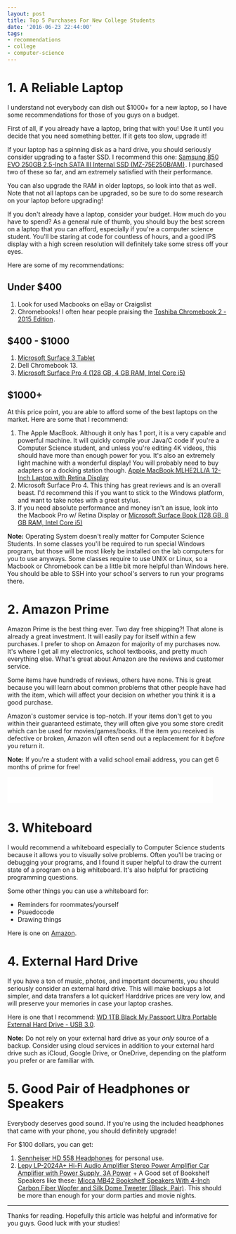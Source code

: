 ```yaml
---
layout: post
title: Top 5 Purchases For New College Students
date: '2016-06-23 22:44:00'
tags:
- recommendations
- college
- computer-science
---
```


# 1. A Reliable Laptop

I understand not everybody can dish out $1000+ for a new laptop, so I have some recommendations for those of you guys on a budget.

First of all, if you already have a laptop, bring that with you! Use it until you decide that you need something better. If it gets too slow, upgrade it!

If your laptop has a spinning disk as a hard drive, you should seriously consider upgrading to a faster SSD. I recommend this one: <a  href="https://www.amazon.com/gp/product/B00OAJ412U/ref=as_li_tl?ie=UTF8&camp=1789&creative=9325&creativeASIN=B00OAJ412U&linkCode=as2&tag=raymondtaught-20&linkId=72f391f460228eb236cb2f5cbb397393">Samsung 850 EVO 250GB 2.5-Inch SATA III Internal SSD (MZ-75E250B/AM)</a><img src="//ir-na.amazon-adsystem.com/e/ir?t=raymondtaught-20&l=am2&o=1&a=B00OAJ412U" width="1" height="1" border="0" alt="" style="border:none !important; margin:0px !important;" />. I purchased two of these so far, and am extremely satisfied with their performance.

You can also upgrade the RAM in older laptops, so look into that as well. Note that not all laptops can be upgraded, so be sure to do some research on your laptop before upgrading!

If you don't already have a laptop, consider your budget. How much do you have to spend? As a general rule of thumb, you should buy the best screen on a laptop that you can afford, especially if you're a computer science student. You'll be staring at code for countless of hours, and a good  IPS display with a high screen resolution will definitely take some stress off your eyes.

Here are some of my recommendations:

## Under $400

1. Look for used Macbooks on eBay or Craigslist
2. Chromebooks! I often hear people praising the <a  href="https://www.amazon.com/gp/product/B015806LSQ/ref=as_li_tl?ie=UTF8&camp=1789&creative=9325&creativeASIN=B015806LSQ&linkCode=as2&tag=raymondtaught-20&linkId=c176d7565ae13f95ab57c35041a52daa">Toshiba Chromebook 2 - 2015 Edition</a><img src="//ir-na.amazon-adsystem.com/e/ir?t=raymondtaught-20&l=am2&o=1&a=B015806LSQ" width="1" height="1" border="0" alt="" style="border:none !important; margin:0px !important;" />.

## $400 - $1000

1. <a  href="https://www.amazon.com/gp/product/B012DTDI2C/ref=as_li_tl?ie=UTF8&camp=1789&creative=9325&creativeASIN=B012DTDI2C&linkCode=as2&tag=raymondtaught-20&linkId=4000d5cf256e07aa0346bd36cdf91e2b">Microsoft Surface 3 Tablet</a><img src="//ir-na.amazon-adsystem.com/e/ir?t=raymondtaught-20&l=am2&o=1&a=B012DTDI2C" width="1" height="1" border="0" alt="" style="border:none !important; margin:0px !important;" />
2. Dell Chromebook 13.
3. <a  href="https://www.amazon.com/gp/product/B01606KJ6C/ref=as_li_tl?ie=UTF8&camp=1789&creative=9325&creativeASIN=B01606KJ6C&linkCode=as2&tag=raymondtaught-20&linkId=748df5c4d1318ba33a6d86373105dcf0">Microsoft Surface Pro 4 (128 GB, 4 GB RAM, Intel Core i5)</a><img src="//ir-na.amazon-adsystem.com/e/ir?t=raymondtaught-20&l=am2&o=1&a=B01606KJ6C" width="1" height="1" border="0" alt="" style="border:none !important; margin:0px !important;" />

## $1000+

At this price point, you are able to afford some of the best laptops on the market. Here are some that I recommend:

1. The Apple MacBook. Although it only has 1 port, it is a very capable and powerful machine. It will quickly compile your Java/C code if you're a Computer Science student, and unless you're editing 4K videos, this should have more than enough power for you. It's also an extremely light machine with a wonderful display! You will probably need to buy adapters or a docking station though.
<a  href="https://www.amazon.com/gp/product/B01EIUEZ1W/ref=as_li_tl?ie=UTF8&camp=1789&creative=9325&creativeASIN=B01EIUEZ1W&linkCode=as2&tag=raymondtaught-20&linkId=27bff9c68906bf3b3ef8ac8008a32124">Apple MacBook MLHE2LL/A 12-Inch Laptop with Retina Display</a><img src="//ir-na.amazon-adsystem.com/e/ir?t=raymondtaught-20&l=am2&o=1&a=B01EIUEZ1W" width="1" height="1" border="0" alt="" style="border:none !important; margin:0px !important;" />
2. Microsoft Surface Pro 4. This thing has great reviews and is an overall beast. I'd recommend this if you want to stick to the Windows platform, and want to take notes with a great stylus.
3. If you need absolute performance and money isn't an issue, look into the Macbook Pro w/ Retina Display or <a  href="https://www.amazon.com/gp/product/B0163GQJOU/ref=as_li_tl?ie=UTF8&camp=1789&creative=9325&creativeASIN=B0163GQJOU&linkCode=as2&tag=raymondtaught-20&linkId=80afa18d17e913b3b2926b97e3618921">Microsoft Surface Book (128 GB, 8 GB RAM, Intel Core i5)</a><img src="//ir-na.amazon-adsystem.com/e/ir?t=raymondtaught-20&l=am2&o=1&a=B0163GQJOU" width="1" height="1" border="0" alt="" style="border:none !important; margin:0px !important;" />

**Note:** Operating System doesn't really matter for Computer Science Students. In some classes you'll be required to run special Windows program, but those will be most likely be installed on the lab computers for you to use anyways. Some classes require to use UNIX or Linux, so a Macbook or Chromebook can be a little bit more helpful than Windows here. You should be able to SSH into your school's servers to run your programs there.

# 2. Amazon Prime

Amazon Prime is the best thing ever. Two day free shipping?! That alone is already a great investment. It will easily pay for itself within a few purchases. I prefer to shop on Amazon for majority of my purchases now. It's where I get all my electronics, school textbooks, and pretty much everything else. What's great about Amazon are the reviews and customer service.

Some items have hundreds of reviews, others have none. This is great because you will learn about common problems that other people have had with the item, which will affect your decision on whether you think it is a good purchase.

Amazon's customer service is top-notch. If your items don't get to you within their guaranteed estimate, they will often give you some store credit which can be used for movies/games/books. If the item you received is defective or broken, Amazon will often send out a replacement for it *before* you return it.

**Note:** If you're a student with a valid school email address, you can get 6 months of prime for free!

<iframe src="//rcm-na.amazon-adsystem.com/e/cm?o=1&p=13&l=ez&f=ifr&linkID=d01aeeee55da099f0e49faea0401e495&t=raymondtaught-20&tracking_id=raymondtaught-20" width="468" height="60" scrolling="no" border="0" marginwidth="0" style="border:none;" frameborder="0"></iframe>

# 3. Whiteboard

I would recommend a whiteboard especially to Computer Science students because it allows you to visually solve problems. Often you'll be tracing or debugging your programs, and I found it super helpful to draw the current state of a program on a big whiteboard. It's also helpful for practicing programming questions.

Some other things you can use a whiteboard for:

* Reminders for roommates/yourself
* Psuedocode
* Drawing things

Here is one on [Amazon](https://www.amazon.com/gp/product/B00TQV2X8G/ref=as_li_tl?ie=UTF8&camp=1789&creative=9325&creativeASIN=B00TQV2X8G&linkCode=as2&tag=raymondtaught-20&linkId=5ba59d6f1f212ac790140a1ce211131e).

# 4. External Hard Drive

If you have a ton of music, photos, and important documents, you should seriously consider an external hard drive. This will make backups a lot simpler, and data transfers a lot quicker! Harddrive prices are very low, and will preserve your memories in case your laptop crashes.

Here is one that I recommend: [WD 1TB Black My Passport Ultra Portable External Hard Drive - USB 3.0](https://www.amazon.com/gp/product/B00W8XXRPM/ref=as_li_tl?ie=UTF8&camp=1789&creative=9325&creativeASIN=B00W8XXRPM&linkCode=as2&tag=raymondtaught-20&linkId=788550f64fbb78e758400c5b293b9389).

**Note:** Do not rely on your external hard drive as your *only* source of a backup. Consider using cloud services in addition to your external hard drive such as iCloud, Google Drive, or OneDrive, depending on the platform you prefer or are familiar with.

# 5. Good Pair of Headphones or Speakers

Everybody deserves good sound. If you're using the included headphones that came with your phone, you should definitely upgrade!

For $100 dollars, you can get:

1. <a  href="https://www.amazon.com/gp/product/B004FEEY9A/ref=as_li_tl?ie=UTF8&camp=1789&creative=9325&creativeASIN=B004FEEY9A&linkCode=as2&tag=raymondtaught-20&linkId=29a743fc2792064d554c93a7e78efc10">Sennheiser HD 558 Headphones</a><img src="//ir-na.amazon-adsystem.com/e/ir?t=raymondtaught-20&l=am2&o=1&a=B004FEEY9A" width="1" height="1" border="0" alt="" style="border:none !important; margin:0px !important;" /> for personal use.
2. <a  href="https://www.amazon.com/gp/product/B00ULRFQ1A/ref=as_li_tl?ie=UTF8&camp=1789&creative=9325&creativeASIN=B00ULRFQ1A&linkCode=as2&tag=raymondtaught-20&linkId=2b2368e56b4b5bf3d78d6d354c266ed4">Lepy LP-2024A+ Hi-Fi Audio Amplifier Stereo Power Amplifier Car Amplifier with Power Supply, 3A Power</a><img src="//ir-na.amazon-adsystem.com/e/ir?t=raymondtaught-20&l=am2&o=1&a=B00ULRFQ1A" width="1" height="1" border="0" alt="" style="border:none !important; margin:0px !important;" /> + A Good set of Bookshelf Speakers like these: <a  href="https://www.amazon.com/gp/product/B009IUIV4A/ref=as_li_tl?ie=UTF8&camp=1789&creative=9325&creativeASIN=B009IUIV4A&linkCode=as2&tag=raymondtaught-20&linkId=5812b15e5eb0772824d5ef76b86f3198">Micca MB42 Bookshelf Speakers With 4-Inch Carbon Fiber Woofer and Silk Dome Tweeter (Black, Pair)</a><img src="//ir-na.amazon-adsystem.com/e/ir?t=raymondtaught-20&l=am2&o=1&a=B009IUIV4A" width="1" height="1" border="0" alt="" style="border:none !important; margin:0px !important;" />. This should be more than enough for your dorm parties and movie nights.

---
Thanks for reading. Hopefully this article was helpful and informative for you guys. Good luck with your studies!
